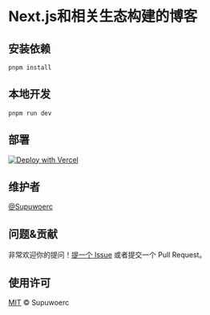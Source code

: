 # Next.js和相关生态构建的博客

## 安装依赖

```shell
pnpm install
```

## 本地开发

```shell
pnpm run dev
```

## 部署

[![Deploy with Vercel](https://vercel.com/button)](https://vercel.com/new/clone?repository-url=https://github.com/supuwoerc/nextjs-blog)

## 维护者

[@Supuwoerc](https://github.com/supuwoerc)

## 问题&贡献

非常欢迎你的提问！[提一个 Issue](https://github.com/supuwoerc/nextjs-blog/issues/new) 或者提交一个 Pull Request。

## 使用许可

[MIT](LICENSE) © Supuwoerc
